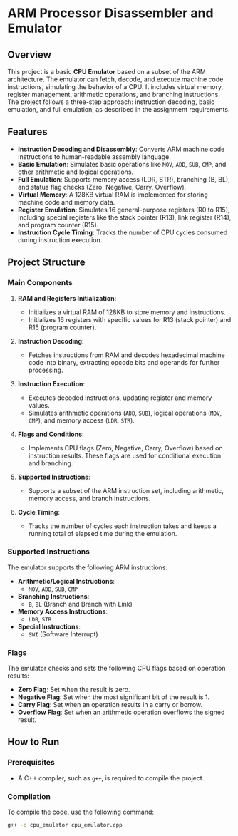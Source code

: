 # ARM Processor Disassembler and Emulator

## Overview

This project is a basic **CPU Emulator** based on a subset of the ARM architecture. The emulator can fetch, decode, and execute machine code instructions, simulating the behavior of a CPU. It includes virtual memory, register management, arithmetic operations, and branching instructions. The project follows a three-step approach: instruction decoding, basic emulation, and full emulation, as described in the assignment requirements.

## Features

- **Instruction Decoding and Disassembly**: Converts ARM machine code instructions to human-readable assembly language.
- **Basic Emulation**: Simulates basic operations like `MOV`, `ADD`, `SUB`, `CMP`, and other arithmetic and logical operations.
- **Full Emulation**: Supports memory access (LDR, STR), branching (B, BL), and status flag checks (Zero, Negative, Carry, Overflow).
- **Virtual Memory**: A 128KB virtual RAM is implemented for storing machine code and memory data.
- **Register Emulation**: Simulates 16 general-purpose registers (R0 to R15), including special registers like the stack pointer (R13), link register (R14), and program counter (R15).
- **Instruction Cycle Timing**: Tracks the number of CPU cycles consumed during instruction execution.

## Project Structure

### Main Components

1. **RAM and Registers Initialization**:
   - Initializes a virtual RAM of 128KB to store memory and instructions.
   - Initializes 16 registers with specific values for R13 (stack pointer) and R15 (program counter).

2. **Instruction Decoding**:
   - Fetches instructions from RAM and decodes hexadecimal machine code into binary, extracting opcode bits and operands for further processing.

3. **Instruction Execution**:
   - Executes decoded instructions, updating register and memory values.
   - Simulates arithmetic operations (`ADD`, `SUB`), logical operations (`MOV`, `CMP`), and memory access (`LDR`, `STR`).

4. **Flags and Conditions**:
   - Implements CPU flags (Zero, Negative, Carry, Overflow) based on instruction results. These flags are used for conditional execution and branching.

5. **Supported Instructions**:
   - Supports a subset of the ARM instruction set, including arithmetic, memory access, and branch instructions.

6. **Cycle Timing**:
   - Tracks the number of cycles each instruction takes and keeps a running total of elapsed time during the emulation.

### Supported Instructions

The emulator supports the following ARM instructions:

- **Arithmetic/Logical Instructions**:
  - `MOV`, `ADD`, `SUB`, `CMP`
- **Branching Instructions**:
  - `B`, `BL` (Branch and Branch with Link)
- **Memory Access Instructions**:
  - `LDR`, `STR`
- **Special Instructions**:
  - `SWI` (Software Interrupt)

### Flags

The emulator checks and sets the following CPU flags based on operation results:

- **Zero Flag**: Set when the result is zero.
- **Negative Flag**: Set when the most significant bit of the result is 1.
- **Carry Flag**: Set when an operation results in a carry or borrow.
- **Overflow Flag**: Set when an arithmetic operation overflows the signed result.

## How to Run

### Prerequisites

- A C++ compiler, such as `g++`, is required to compile the project.

### Compilation

To compile the code, use the following command:

```bash
g++ -o cpu_emulator cpu_emulator.cpp
